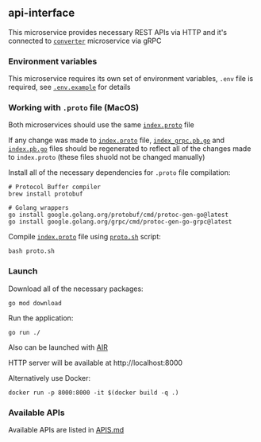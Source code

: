 ## api-interface

This microservice provides necessary REST APIs via HTTP and it's connected to [`converter`](../converter) microservice via gRPC

### Environment variables

This microservice requires its own set of environment variables, `.env` file is required, see [`.env.example`](./.env.example) for details

### Working with `.proto` file (MacOS)

Both microservices should use the same [`index.proto`](./grpc/index.proto) file

If any change was made to [`index.proto`](./grpc/index.proto) file, [`index_grpc.pb.go`](./grpc/index_grpc.pb.go) and [`index.pb.go`](./grpc/index.pb.go) files should be regenerated to reflect all of the changes made to `index.proto` (these files shuold not be changed manually)

Install all of the necessary dependencies for `.proto` file compilation:

```shell script
# Protocol Buffer compiler
brew install protobuf

# Golang wrappers
go install google.golang.org/protobuf/cmd/protoc-gen-go@latest
go install google.golang.org/grpc/cmd/protoc-gen-go-grpc@latest
```

Compile [`index.proto`](./grpc/index.proto) file using [`proto.sh`](./proto.sh) script:

```shell script
bash proto.sh
```

### Launch

Download all of the necessary packages:

```shell script
go mod download
```

Run the application:

```shell script
go run ./
```

Also can be launched with [AIR](https://github.com/cosmtrek/air)

HTTP server will be available at http://localhost:8000

Alternatively use Docker:

```shell script
docker run -p 8000:8000 -it $(docker build -q .)
```

### Available APIs

Available APIs are listed in [APIS.md](./APIS.md)
